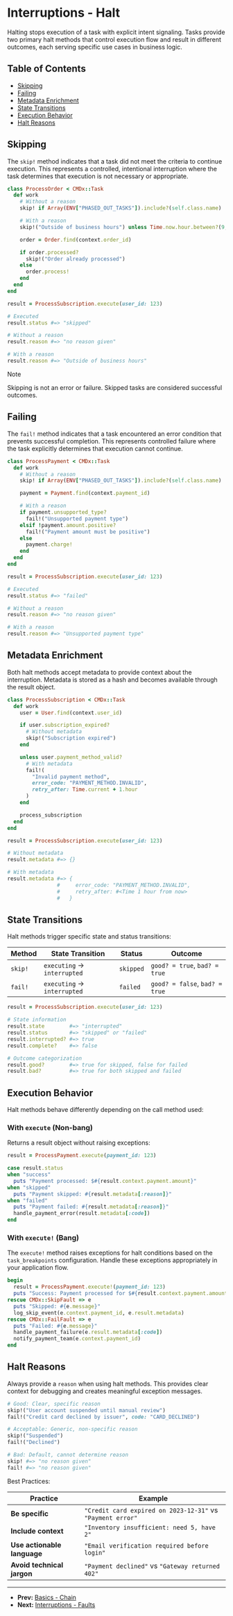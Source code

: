 # Interruptions - Halt

Halting stops execution of a task with explicit intent signaling. Tasks provide two primary halt methods that control execution flow and result in different outcomes, each serving specific use cases in business logic.

## Table of Contents

- [Skipping](#skipping)
- [Failing](#failing)
- [Metadata Enrichment](#metadata-enrichment)
- [State Transitions](#state-transitions)
- [Execution Behavior](#execution-behavior)
- [Halt Reasons](#halt-reasons)

## Skipping

The `skip!` method indicates that a task did not meet the criteria to continue execution. This represents a controlled, intentional interruption where the task determines that execution is not necessary or appropriate.

```ruby
class ProcessOrder < CMDx::Task
  def work
    # Without a reason
    skip! if Array(ENV["PHASED_OUT_TASKS"]).include?(self.class.name)

    # With a reason
    skip!("Outside of business hours") unless Time.now.hour.between?(9, 17)

    order = Order.find(context.order_id)

    if order.processed?
      skip!("Order already processed")
    else
      order.process!
    end
  end
end

result = ProcessSubscription.execute(user_id: 123)

# Executed
result.status #=> "skipped"

# Without a reason
result.reason #=> "no reason given"

# With a reason
result.reason #=> "Outside of business hours"
```

> [!NOTE]
> Skipping is not an error or failure. Skipped tasks are considered successful outcomes.

## Failing

The `fail!` method indicates that a task encountered an error condition that prevents successful completion. This represents controlled failure where the task explicitly determines that execution cannot continue.

```ruby
class ProcessPayment < CMDx::Task
  def work
    # Without a reason
    skip! if Array(ENV["PHASED_OUT_TASKS"]).include?(self.class.name)

    payment = Payment.find(context.payment_id)

    # With a reason
    if payment.unsupported_type?
      fail!("Unsupported payment type")
    elsif !payment.amount.positive?
      fail!("Payment amount must be positive")
    else
      payment.charge!
    end
  end
end

result = ProcessSubscription.execute(user_id: 123)

# Executed
result.status #=> "failed"

# Without a reason
result.reason #=> "no reason given"

# With a reason
result.reason #=> "Unsupported payment type"
```

## Metadata Enrichment

Both halt methods accept metadata to provide context about the interruption. Metadata is stored as a hash and becomes available through the result object.

```ruby
class ProcessSubscription < CMDx::Task
  def work
    user = User.find(context.user_id)

    if user.subscription_expired?
      # Without metadata
      skip!("Subscription expired")
    end

    unless user.payment_method_valid?
      # With metadata
      fail!(
        "Invalid payment method",
        error_code: "PAYMENT_METHOD.INVALID",
        retry_after: Time.current + 1.hour
      )
    end

    process_subscription
  end
end

result = ProcessSubscription.execute(user_id: 123)

# Without metadata
result.metadata #=> {}

# With metadata
result.metadata #=> {
                #     error_code: "PAYMENT_METHOD.INVALID",
                #     retry_after: #<Time 1 hour from now>
                #   }
```

## State Transitions

Halt methods trigger specific state and status transitions:

| Method | State Transition | Status | Outcome |
|--------|------------------|--------|---------|
| `skip!` | `executing` → `interrupted` | `skipped` | `good? = true`, `bad? = true` |
| `fail!` | `executing` → `interrupted` | `failed` | `good? = false`, `bad? = true` |

```ruby
result = ProcessSubscription.execute(user_id: 123)

# State information
result.state        #=> "interrupted"
result.status       #=> "skipped" or "failed"
result.interrupted? #=> true
result.complete?    #=> false

# Outcome categorization
result.good?        #=> true for skipped, false for failed
result.bad?         #=> true for both skipped and failed
```

## Execution Behavior

Halt methods behave differently depending on the call method used:

### With `execute` (Non-bang)

Returns a result object without raising exceptions:

```ruby
result = ProcessPayment.execute(payment_id: 123)

case result.status
when "success"
  puts "Payment processed: $#{result.context.payment.amount}"
when "skipped"
  puts "Payment skipped: #{result.metadata[:reason]}"
when "failed"
  puts "Payment failed: #{result.metadata[:reason]}"
  handle_payment_error(result.metadata[:code])
end
```

### With `execute!` (Bang)

The `execute!` method raises exceptions for halt conditions based on the `task_breakpoints` configuration.
Handle these exceptions appropriately in your application flow.

```ruby
begin
  result = ProcessPayment.execute!(payment_id: 123)
  puts "Success: Payment processed for $#{result.context.payment.amount}"
rescue CMDx::SkipFault => e
  puts "Skipped: #{e.message}"
  log_skip_event(e.context.payment_id, e.result.metadata)
rescue CMDx::FailFault => e
  puts "Failed: #{e.message}"
  handle_payment_failure(e.result.metadata[:code])
  notify_payment_team(e.context.payment_id)
end
```

## Halt Reasons

Always provide a `reason` when using halt methods. This provides clear context for debugging and creates meaningful exception messages.

```ruby
# Good: Clear, specific reason
skip!("User account suspended until manual review")
fail!("Credit card declined by issuer", code: "CARD_DECLINED")

# Acceptable: Generic, non-specific reason
skip!("Suspended")
fail!("Declined")

# Bad: Default, cannot determine reason
skip! #=> "no reason given"
fail! #=> "no reason given"
```

Best Practices:

| Practice | Example |
|----------|---------|
| **Be specific** | `"Credit card expired on 2023-12-31"` vs `"Payment error"` |
| **Include context** | `"Inventory insufficient: need 5, have 2"` |
| **Use actionable language** | `"Email verification required before login"` |
| **Avoid technical jargon** | `"Payment declined"` vs `"Gateway returned 402"` |

---

- **Prev:** [Basics - Chain](../basics/chain.md)
- **Next:** [Interruptions - Faults](faults.md)
